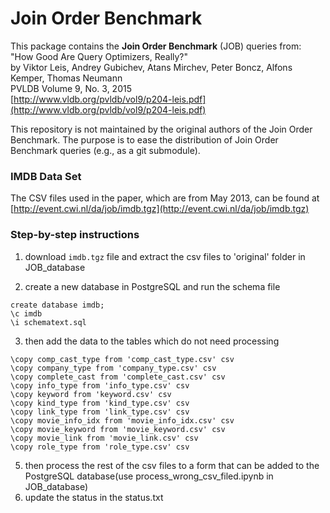 # Join Order Benchmark

This package contains the **Join Order Benchmark** (JOB) queries from:  
"How Good Are Query Optimizers, Really?"  
by Viktor Leis, Andrey Gubichev, Atans Mirchev, Peter Boncz, Alfons Kemper, Thomas Neumann  
PVLDB Volume 9, No. 3, 2015  
[http://www.vldb.org/pvldb/vol9/p204-leis.pdf](http://www.vldb.org/pvldb/vol9/p204-leis.pdf)

This repository is not maintained by the original authors of the Join Order Benchmark. The purpose is to ease the distribution of Join Order Benchmark queries (e.g., as a git submodule).

### IMDB Data Set
The CSV files used in the paper, which are from May 2013, can be found
at 
[http://event.cwi.nl/da/job/imdb.tgz](http://event.cwi.nl/da/job/imdb.tgz)

### Step-by-step instructions
1. download `imdb.tgz` file and extract the csv files to 'original' folder in JOB_database

2. create a new database in PostgreSQL and run the schema file
```commandline
create database imdb;
\c imdb
\i schematext.sql
```

3. then add the data to the tables which do not need processing
```commandline
\copy comp_cast_type from 'comp_cast_type.csv' csv
\copy company_type from 'company_type.csv' csv
\copy complete_cast from 'complete_cast.csv' csv
\copy info_type from 'info_type.csv' csv
\copy keyword from 'keyword.csv' csv
\copy kind_type from 'kind_type.csv' csv
\copy link_type from 'link_type.csv' csv
\copy movie_info_idx from 'movie_info_idx.csv' csv
\copy movie_keyword from 'movie_keyword.csv' csv
\copy movie_link from 'movie_link.csv' csv
\copy role_type from 'role_type.csv' csv
```

5. then process the rest of the csv files to a form that can be added to the PostgreSQL database(use process_wrong_csv_filed.ipynb in JOB_database)
6. update the status in the status.txt
  

